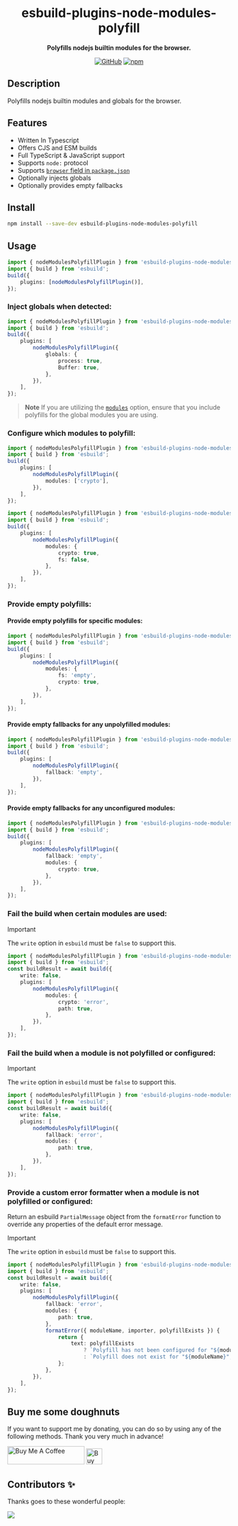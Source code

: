 <div align="center">

# esbuild-plugins-node-modules-polyfill

**Polyfills nodejs builtin modules for the browser.**

[![GitHub](https://img.shields.io/github/license/imranbarbhuiya/esbuild-plugins-node-modules-polyfill)](https://github.com/imranbarbhuiya/esbuild-plugins-node-modules-polyfill/blob/main/LICENSE)
[![npm](https://img.shields.io/npm/v/esbuild-plugins-node-modules-polyfill?color=crimson&logo=npm&style=flat-square)](https://www.npmjs.com/package/esbuild-plugins-node-modules-polyfill)

</div>

## Description

Polyfills nodejs builtin modules and globals for the browser.

## Features

-   Written In Typescript
-   Offers CJS and ESM builds
-   Full TypeScript & JavaScript support
-   Supports `node:` protocol
-   Supports [`browser` field in `package.json`](https://github.com/defunctzombie/package-browser-field-spec)
-   Optionally injects globals
-   Optionally provides empty fallbacks

## Install

```bash
npm install --save-dev esbuild-plugins-node-modules-polyfill

```

## Usage

```ts
import { nodeModulesPolyfillPlugin } from 'esbuild-plugins-node-modules-polyfill';
import { build } from 'esbuild';
build({
	plugins: [nodeModulesPolyfillPlugin()],
});
```

### Inject globals when detected:

```ts
import { nodeModulesPolyfillPlugin } from 'esbuild-plugins-node-modules-polyfill';
import { build } from 'esbuild';
build({
	plugins: [
		nodeModulesPolyfillPlugin({
			globals: {
				process: true,
				Buffer: true,
			},
		}),
	],
});
```

> **Note**
> If you are utilizing the [`modules`](#configure-which-modules-to-polyfill) option, ensure that you include polyfills for the global modules you are using.

### Configure which modules to polyfill:

```ts
import { nodeModulesPolyfillPlugin } from 'esbuild-plugins-node-modules-polyfill';
import { build } from 'esbuild';
build({
	plugins: [
		nodeModulesPolyfillPlugin({
			modules: ['crypto'],
		}),
	],
});
```

```ts
import { nodeModulesPolyfillPlugin } from 'esbuild-plugins-node-modules-polyfill';
import { build } from 'esbuild';
build({
	plugins: [
		nodeModulesPolyfillPlugin({
			modules: {
				crypto: true,
				fs: false,
			},
		}),
	],
});
```

### Provide empty polyfills:

#### Provide empty polyfills for specific modules:

```ts
import { nodeModulesPolyfillPlugin } from 'esbuild-plugins-node-modules-polyfill';
import { build } from 'esbuild';
build({
	plugins: [
		nodeModulesPolyfillPlugin({
			modules: {
				fs: 'empty',
				crypto: true,
			},
		}),
	],
});
```

#### Provide empty fallbacks for any unpolyfilled modules:

```ts
import { nodeModulesPolyfillPlugin } from 'esbuild-plugins-node-modules-polyfill';
import { build } from 'esbuild';
build({
	plugins: [
		nodeModulesPolyfillPlugin({
			fallback: 'empty',
		}),
	],
});
```

#### Provide empty fallbacks for any unconfigured modules:

```ts
import { nodeModulesPolyfillPlugin } from 'esbuild-plugins-node-modules-polyfill';
import { build } from 'esbuild';
build({
	plugins: [
		nodeModulesPolyfillPlugin({
			fallback: 'empty',
			modules: {
				crypto: true,
			},
		}),
	],
});
```

### Fail the build when certain modules are used:

> [!Important]
> The `write` option in `esbuild` must be `false` to support this.

```ts
import { nodeModulesPolyfillPlugin } from 'esbuild-plugins-node-modules-polyfill';
import { build } from 'esbuild';
const buildResult = await build({
	write: false,
	plugins: [
		nodeModulesPolyfillPlugin({
			modules: {
				crypto: 'error',
				path: true,
			},
		}),
	],
});
```

### Fail the build when a module is not polyfilled or configured:

> [!Important]
> The `write` option in `esbuild` must be `false` to support this.

```ts
import { nodeModulesPolyfillPlugin } from 'esbuild-plugins-node-modules-polyfill';
import { build } from 'esbuild';
const buildResult = await build({
	write: false,
	plugins: [
		nodeModulesPolyfillPlugin({
			fallback: 'error',
			modules: {
				path: true,
			},
		}),
	],
});
```

### Provide a custom error formatter when a module is not polyfilled or configured:

Return an esbuild `PartialMessage` object from the `formatError` function to override any properties of the default error message.

> [!Important]
> The `write` option in `esbuild` must be `false` to support this.

```ts
import { nodeModulesPolyfillPlugin } from 'esbuild-plugins-node-modules-polyfill';
import { build } from 'esbuild';
const buildResult = await build({
	write: false,
	plugins: [
		nodeModulesPolyfillPlugin({
			fallback: 'error',
			modules: {
				path: true,
			},
			formatError({ moduleName, importer, polyfillExists }) {
				return {
					text: polyfillExists
						? `Polyfill has not been configured for "${moduleName}", imported by "${importer}"`
						: `Polyfill does not exist for "${moduleName}", imported by "${importer}"`,
				};
			},
		}),
	],
});
```

## Buy me some doughnuts

If you want to support me by donating, you can do so by using any of the following methods. Thank you very much in advance!

<a href="https://www.buymeacoffee.com/parbez" target="_blank"><img src="https://cdn.buymeacoffee.com/buttons/default-orange.png" alt="Buy Me A Coffee" height="41" width="174"></a>
<a href='https://ko-fi.com/Y8Y1CBIJH' target='_blank'><img height='36' style='border:0px;height:36px;' src='https://cdn.ko-fi.com/cdn/kofi4.png?v=3' border='0' alt='Buy Me a Coffee at ko-fi.com' /></a>

## Contributors ✨

Thanks goes to these wonderful people:

<a href="https://github.com/imranbarbhuiya/esbuild-plugins-node-modules-polyfill/graphs/contributors">
    <img src="https://contrib.rocks/image?repo=imranbarbhuiya/esbuild-plugins-node-modules-polyfill" />
</a>
